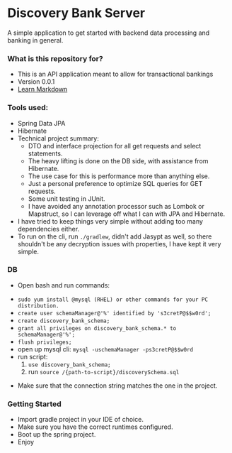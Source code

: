 # Discovery Bank Server #

A simple application to get started with backend data processing and banking in general.

### What is this repository for? ###

* This is an API application meant to allow for transactional bankings
* Version 0.0.1
* [Learn Markdown](https://bitbucket.org/tutorials/markdowndemo)

### Tools used: ###

* Spring Data JPA
* Hibernate
* Technical project summary:
	- DTO and interface projection for all get requests and select statements.
	- The heavy lifting is done on the DB side, with assistance from Hibernate.
	- The use case for this is performance more than anything else.
	- Just a personal preference to optimize SQL queries for GET requests.
	- Some unit testing in JUnit.
	- I have avoided any annotation processor such as Lombok or Mapstruct, 
	so I can leverage off what I can with JPA and Hibernate.
* I have tried to keep things very simple without adding too many dependencies either.
* To run on the cli, run `./gradlew`, didn't add Jasypt as well, so there shouldn't be any decryption issues with properties, I have kept it very simple.

### DB
* Open bash and run commands:
- `sudo yum install @mysql (RHEL) or other commands for your PC distribution.`
- `create user schemaManager@'%' identified by 's3cretP@$$w0rd';`
- `create discovery_bank_schema;`
- `grant all privileges on discovery_bank_schema.* to schemaManager@'%';`
- `flush privileges;`
- open up mysql cli: `mysql -uschemaManager -ps3cretP@$$w0rd`
- run script:
	1) `use discovery_bank_schema;`
	2) run `source /{path-to-script}/discoverySchema.sql`
* Make sure that the connection string matches the one in the project.

### Getting Started ###

* Import gradle project in your IDE of choice.
* Make sure you have the correct runtimes configured.
* Boot up the spring project.
* Enjoy
